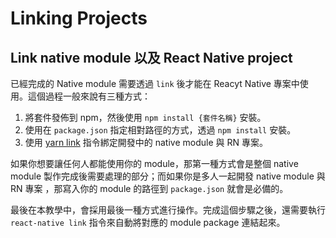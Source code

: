 # Linking Projects

## Link native module 以及 React Native project

已經完成的 Native module 需要透過 `link` 後才能在 Reacyt Native 專案中使用。這個過程一般來說有三種方式：

1.  將套件發佈到 npm，然後使用 `npm install {套件名稱}` 安裝。
2.  使用在 `package.json` 指定相對路徑的方式，透過 `npm install` 安裝。
3.  使用 [yarn link](https://yarnpkg.com/lang/zh-hans/docs/cli/link/) 指令綁定開發中的 native module 與 RN 專案。

如果你想要讓任何人都能使用你的 module，那第一種方式會是整個 native module 製作完成後需要處理的部分；而如果你是多人一起開發 native module 與 RN 專案
，那寫入你的 module 的路徑到 `package.json` 就會是必備的。

最後在本教學中，會採用最後一種方式進行操作。完成這個步驟之後，還需要執行 `react-native link` 指令來自動將對應的 module package 連結起來。 
